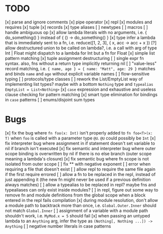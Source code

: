 # TODO

[x] parse and ignore comments
[x] pipe operator
[x] repl
[x] modules and requires
[x] tuple
[x] records
[x] type aliases
[ ] newtypes
[ ] macros
[ ] handle ambiguous op
[x] allow lambda literals with no arguments, i.e. { do_something() } instead of { () -> do_something() }
[x] type infer a lambda that is immediately sent to a fn, i.e. reduce([1, 2, 3], { x, acc -> acc + x })
[?] allow destructured union to be called on lambda?, i.e. a call with arg of type Int | Float might dispatch to a lambda for Int but a fn for Float
[x] simple list pattern matching
[x] tuple assignment destructuring
[ ] single expr fn syntax. also, fns without a return type implicitly returning nil
[ ] "value-less" record matching, i.e. `{ name, age } = { name: "Matt", age: 29 }` matches and binds `name` and `age` without explicit variable names
[ ] flow-sensitive typing
[ ] protocols/type classes
[ ] rework the List<T>/EmptyList way of implementing list types? maybe with a bottom `Nothing` type and `typealias EmptyList = List<Nothing>`
[x] `case` expression and exhaustive and useless clause checking for pattern matching
[x] smart type elimination for bindings in `case` patterns
[ ] enums/disjoint sum types

# Bugs

[x] fix the bug where `fn foo(x: Int)` isn't properly added to `fn foo<T>(x: T)` when `foo` is called with a parameter type `@U`. `@U` could possibly be `Int`
[x] fix interpreter bug where assignment in if statement doesn't set variable to nil if branch isn't executed
[x] fix semantic and interpreter bug where outer scope binding is overwritten by nil if there is no else branch (outer scope meaning a lambda's closure)
[x] fix semantic bug where fn scope is not isolated from outer scope
[ ] fix ** with negative exponent
[ ] error when requiring a file that doesn't exist
[ ] allow repl to require the same file again if the first require errored
[ ] allow a fn to be replaced in the repl, instead of just appending it (the new fn might never be used if a previous definition always matches)
[ ] allow a typealias to be replaced in repl? maybe fns and typealiases can only exist inside modules?
[ ] in repl, figure out some way to remove fn and module definitions from the global scope when a block entered in the repl fails compilation
[x] during module resolution, don't allow a module path to backtrack more than once, i.e. `Global.Outer.Inner` should not match `Global.Inner`
[ ] assignment of a variable with a module path shouldn't work, i.e. `MyMod.x = 5` should fail
[x] when passing an untyped lambda to an `Anything` arg, infer the type as `(Nothing[, Nothing ...]) -> Anything`
[ ] negative number literals in case patterns
